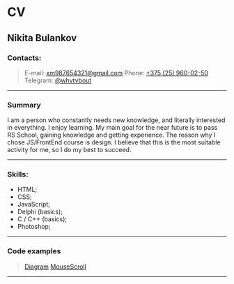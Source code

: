 # CV

## Nikita Bulankov

### Contacts:
> E-mail: [xm987654321@gmail.com](mailto:xm987654321@gmail.com)
> Phone: [+375 (25) 960-02-50](Tel:+375259600250)
> Telegram: [@whvtvbout](HTTPS://t.me/whvtvbout)

---

### Summary 
I am a person who constantly needs new knowledge, and  literally interested in everything. I enjoy learning. My main goal for the near future is to pass RS School, gaining knowledge and getting experience. The reason why I chose JS/FrontEnd course is design. I believe that this is the most suitable activity for me, so I do my best to succeed.

---

### Skills:
* HTML;
* CSS;
* JavaScript;
* Delphi (basics);
* C / C++ (basics);
* Photoshop;

---

### Code examples
> [Diagram](https://htmlweb.ru/java/diag.php)
> [MouseScroll](https://htmlweb.ru/java/example/mouse_wheel.php)

---